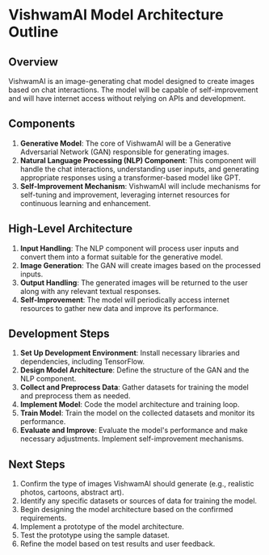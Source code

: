 # VishwamAI Model Architecture Outline

## Overview
VishwamAI is an image-generating chat model designed to create images based on chat interactions. The model will be capable of self-improvement and will have internet access without relying on APIs and development.

## Components
1. **Generative Model**: The core of VishwamAI will be a Generative Adversarial Network (GAN) responsible for generating images.
2. **Natural Language Processing (NLP) Component**: This component will handle the chat interactions, understanding user inputs, and generating appropriate responses using a transformer-based model like GPT.
3. **Self-Improvement Mechanism**: VishwamAI will include mechanisms for self-tuning and improvement, leveraging internet resources for continuous learning and enhancement.

## High-Level Architecture
1. **Input Handling**: The NLP component will process user inputs and convert them into a format suitable for the generative model.
2. **Image Generation**: The GAN will create images based on the processed inputs.
3. **Output Handling**: The generated images will be returned to the user along with any relevant textual responses.
4. **Self-Improvement**: The model will periodically access internet resources to gather new data and improve its performance.

## Development Steps
1. **Set Up Development Environment**: Install necessary libraries and dependencies, including TensorFlow.
2. **Design Model Architecture**: Define the structure of the GAN and the NLP component.
3. **Collect and Preprocess Data**: Gather datasets for training the model and preprocess them as needed.
4. **Implement Model**: Code the model architecture and training loop.
5. **Train Model**: Train the model on the collected datasets and monitor its performance.
6. **Evaluate and Improve**: Evaluate the model's performance and make necessary adjustments. Implement self-improvement mechanisms.

## Next Steps
1. Confirm the type of images VishwamAI should generate (e.g., realistic photos, cartoons, abstract art).
2. Identify any specific datasets or sources of data for training the model.
3. Begin designing the model architecture based on the confirmed requirements.
4. Implement a prototype of the model architecture.
5. Test the prototype using the sample dataset.
6. Refine the model based on test results and user feedback.
